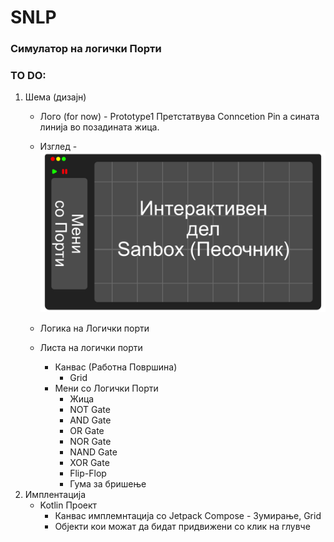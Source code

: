 # SNLP
### Симулатор на логички Порти
### TO DO:
1. Шема (дизајн)
	- Лого (for now)
			- Prototype1 Претстатвува Conncetion Pin а сината линија во позадината жица. 
	- Изглед
	  		-		<img src= "https://raw.githubusercontent.com/stefan-najdovski/Simulator-Na-Logicki-Porti-SNLP/main/resources/logo/Interface_Prototype.png">
			
	- Логика на Логички порти
	- Листа на логички порти
		- Канвас (Работна Површина)
			- Grid
		- Мени со Логички Порти
			- Жица
			- NOT Gate
			- AND Gate
			- OR Gate
			- NOR Gate
			- NAND Gate
			- XOR Gate
			- Flip-Flop
			- Гума за бришење
2. Имплентација
	- Kotlin Проект
		- Канвас имплемнтација со Jetpack Compose
				- Зумирање, Grid
		- Објекти кои можат да бидат придвижени со клик на глувче
	

